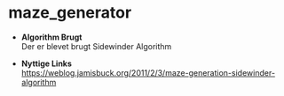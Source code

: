 # maze_generator

- **Algorithm Brugt**   
Der er blevet brugt Sidewinder Algorithm

- **Nyttige Links**     
https://weblog.jamisbuck.org/2011/2/3/maze-generation-sidewinder-algorithm